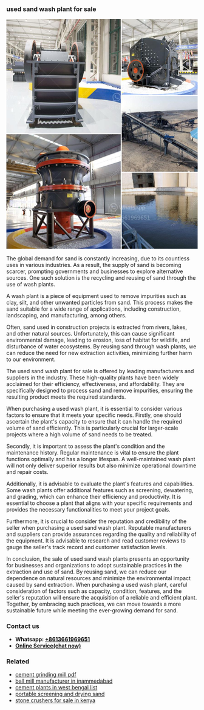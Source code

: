 <h3>used sand wash plant for sale</h3><img src='1708666502.jpg' alt=''><p>The global demand for sand is constantly increasing, due to its countless uses in various industries. As a result, the supply of sand is becoming scarcer, prompting governments and businesses to explore alternative sources. One such solution is the recycling and reusing of sand through the use of wash plants. </p><p>A wash plant is a piece of equipment used to remove impurities such as clay, silt, and other unwanted particles from sand. This process makes the sand suitable for a wide range of applications, including construction, landscaping, and manufacturing, among others. </p><p>Often, sand used in construction projects is extracted from rivers, lakes, and other natural sources. Unfortunately, this can cause significant environmental damage, leading to erosion, loss of habitat for wildlife, and disturbance of water ecosystems. By reusing sand through wash plants, we can reduce the need for new extraction activities, minimizing further harm to our environment. </p><p>The used sand wash plant for sale is offered by leading manufacturers and suppliers in the industry. These high-quality plants have been widely acclaimed for their efficiency, effectiveness, and affordability. They are specifically designed to process sand and remove impurities, ensuring the resulting product meets the required standards. </p><p>When purchasing a used wash plant, it is essential to consider various factors to ensure that it meets your specific needs. Firstly, one should ascertain the plant's capacity to ensure that it can handle the required volume of sand efficiently. This is particularly crucial for larger-scale projects where a high volume of sand needs to be treated. </p><p>Secondly, it is important to assess the plant's condition and the maintenance history. Regular maintenance is vital to ensure the plant functions optimally and has a longer lifespan. A well-maintained wash plant will not only deliver superior results but also minimize operational downtime and repair costs. </p><p>Additionally, it is advisable to evaluate the plant's features and capabilities. Some wash plants offer additional features such as screening, dewatering, and grading, which can enhance their efficiency and productivity. It is essential to choose a plant that aligns with your specific requirements and provides the necessary functionalities to meet your project goals. </p><p>Furthermore, it is crucial to consider the reputation and credibility of the seller when purchasing a used sand wash plant. Reputable manufacturers and suppliers can provide assurances regarding the quality and reliability of the equipment. It is advisable to research and read customer reviews to gauge the seller's track record and customer satisfaction levels. </p><p>In conclusion, the sale of used sand wash plants presents an opportunity for businesses and organizations to adopt sustainable practices in the extraction and use of sand. By reusing sand, we can reduce our dependence on natural resources and minimize the environmental impact caused by sand extraction. When purchasing a used wash plant, careful consideration of factors such as capacity, condition, features, and the seller's reputation will ensure the acquisition of a reliable and efficient plant. Together, by embracing such practices, we can move towards a more sustainable future while meeting the ever-growing demand for sand.</p><h3>Contact us</h3><ul><li><strong>Whatsapp:&nbsp;<a href="https://wa.me/8613661969651">+8613661969651</a></strong></li><li><a href="https://swt.shibang-china.com/?git&amp;zhl&amp;used sand wash plant for sale"><strong>Online Service(chat now)</strong></a></li></ul><h3>Related</h3><ul><li><a href='cement grinding mill pdf.md'>cement grinding mill pdf</a></li><li><a href='ball mill manufacturer in inammedabad.md'>ball mill manufacturer in inammedabad</a></li><li><a href='cement plants in west bengal list.md'>cement plants in west bengal list</a></li><li><a href='portable screening and drying sand.md'>portable screening and drying sand</a></li><li><a href='stone crushers for sale in kenya.md'>stone crushers for sale in kenya</a></li></ul>